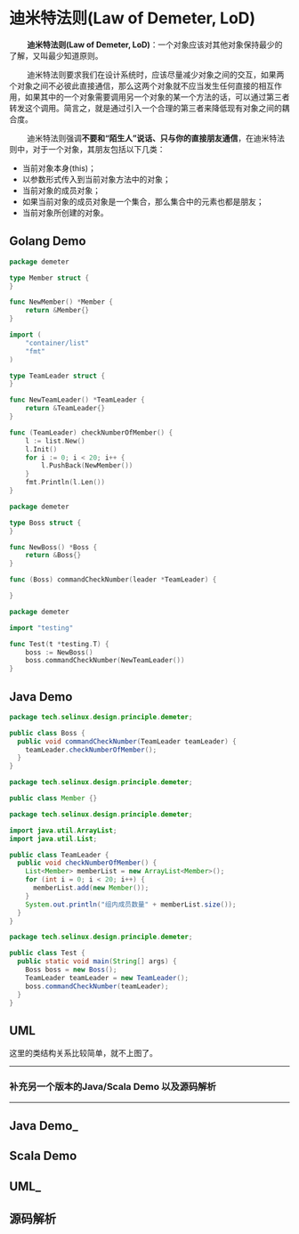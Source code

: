 # 迪米特法则(Law of Demeter, LoD)

&emsp;&emsp; **迪米特法则(Law of  Demeter, LoD)**：一个对象应该对其他对象保持最少的了解，又叫最少知道原则。

&emsp;&emsp; 迪米特法则要求我们在设计系统时，应该尽量减少对象之间的交互，如果两个对象之间不必彼此直接通信，那么这两个对象就不应当发生任何直接的相互作用，如果其中的一个对象需要调用另一个对象的某一个方法的话，可以通过第三者转发这个调用。简言之，就是通过引入一个合理的第三者来降低现有对象之间的耦合度。

&emsp;&emsp; 迪米特法则强调**不要和“陌生人”说话、只与你的直接朋友通信**，在迪米特法则中，对于一个对象，其朋友包括以下几类：

- 当前对象本身(this)；
- 以参数形式传入到当前对象方法中的对象；
- 当前对象的成员对象；
- 如果当前对象的成员对象是一个集合，那么集合中的元素也都是朋友；
- 当前对象所创建的对象。

## Golang Demo

```go
package demeter

type Member struct {
}

func NewMember() *Member {
    return &Member{}
}
```

```go
import (
    "container/list"
    "fmt"
)

type TeamLeader struct {
}

func NewTeamLeader() *TeamLeader {
    return &TeamLeader{}
}

func (TeamLeader) checkNumberOfMember() {
    l := list.New()
    l.Init()
    for i := 0; i < 20; i++ {
        l.PushBack(NewMember())
    }
    fmt.Println(l.Len())
}

```

```go
package demeter

type Boss struct {
}

func NewBoss() *Boss {
    return &Boss{}
}

func (Boss) commandCheckNumber(leader *TeamLeader) {

}

```

```go
package demeter

import "testing"

func Test(t *testing.T) {
    boss := NewBoss()
    boss.commandCheckNumber(NewTeamLeader())
}
```

## Java Demo

```java
package tech.selinux.design.principle.demeter;

public class Boss {
  public void commandCheckNumber(TeamLeader teamLeader) {
    teamLeader.checkNumberOfMember();
  }
}
```

```java
package tech.selinux.design.principle.demeter;

public class Member {}

```

```java
package tech.selinux.design.principle.demeter;

import java.util.ArrayList;
import java.util.List;

public class TeamLeader {
  public void checkNumberOfMember() {
    List<Member> memberList = new ArrayList<Member>();
    for (int i = 0; i < 20; i++) {
      memberList.add(new Member());
    }
    System.out.println("组内成员数量" + memberList.size());
  }
}
```

```java
package tech.selinux.design.principle.demeter;

public class Test {
  public static void main(String[] args) {
    Boss boss = new Boss();
    TeamLeader teamLeader = new TeamLeader();
    boss.commandCheckNumber(teamLeader);
  }
}
```

## UML

这里的类结构关系比较简单，就不上图了。

---

### 补充另一个版本的Java/Scala Demo 以及源码解析

---

## Java Demo_

## Scala Demo

## UML_

## 源码解析
